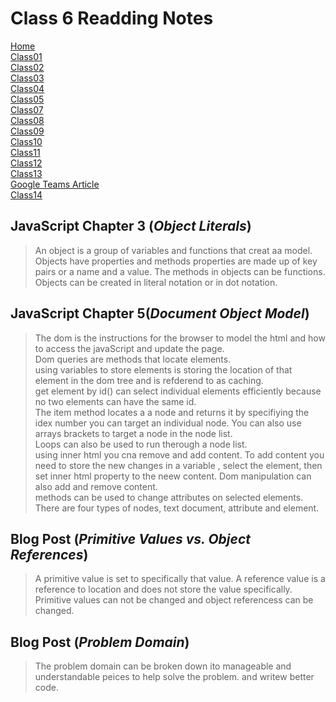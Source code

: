 # **Class 6 Readding Notes**

[Home](README.md)  
[Class01](Class01.md)  
[Class02](Class02.md)  
[Class03](Class03.md)  
[Class04](CLass04.md)  
[Class05](Class05.md)  
[Class07](Class07.md)  
[Class08](Class08.md)  
[Class09](Class09.md)  
[Class10](class10.md)  
[Class11](Class11.md)  
[Class12](Class12.md)  
[Class13](Class13.md)  
[Google Teams Article](googleteams.md)  
[Class14](Class14.md)  

## JavaScript Chapter 3 (*Object Literals*)  

> An object is a group of variables and functions that creat aa model.  
> Objects have properties and methods properties are made up of key pairs or a name and a value.
> The methods in objects can be functions.  
> Objects can be created in literal notation or in dot notation.  

## JavaScript Chapter 5(*Document Object Model*)

> The dom is the instructions for the browser to model the html and how to access the javaScript and update the page.  
> Dom queries are methods that locate elements.  
>using variables to store elements is storing the location of that element in the dom tree and is refderend to as caching.  
> get element by id() can select individual elements efficiently because no two elements can have the same id.  
> The item method locates a a node and returns it by specifiying the idex number you can target an individual node.
> You can also use arrays brackets to target a node in the node list.  
> Loops can also be used to run therough a node list.  
> using inner html you cna remove and add content. To add content you need to  store the new changes in a variable , select the element, then set inner html property to the neew content.
> Dom manipulation can also add and remove content.  
>methods can be used to change attributes on selected elements.  
> There are four types of nodes, text document, attribute and element.

## Blog Post (*Primitive Values vs. Object References*)

> A primitive value is set to specifically that value. A reference value is a reference to location and does not store the value specifically.  
> Primitive values can not be changed and object referencess can be changed.

## Blog Post (*Problem Domain*)

> The problem domain can be broken down ito manageable and understandable peices to help solve the problem. and writew better code.
